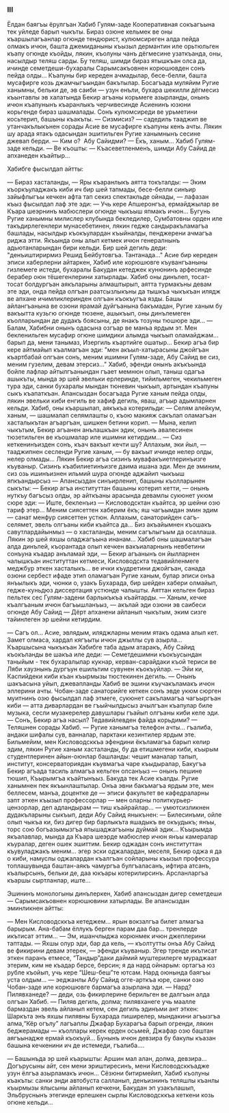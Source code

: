 ### III

Ёлдан баягъы ёрулгъан Хабиб Гулям-заде Кооперативная сокъагъына тек уйледе барып чыкъты.
Бираз озюне кельмек ве оны къаршылагъанлар огюнде тендюрист, кулюмсиреген алда пейда олмакъ ичюн, башта джемиданыны къызыл дермантин иле орьтюльген къапу огюнде къойды, лякин, къолуны чанъ дёгмесине узаткъанда, оны, насылдыр теляш сарды.
Бу теляш, шимди бираз ятышкъан олса да, ичинде семетдеши-бухаралы Сарымсакъовнен корюшювден сонъ пейда олды…
Къапуны бир кереден ачмадылар, бесе-белли, башта мусафирге козь джамчыгъындан бакътылар.
Босагъада муляйим Ругие ханымны, бельки де, эв саиби — узун енъли, бухара шекилли дёгмесиз къынтавлы эв халатында Бекир агъаны корьмеге азырланды, онынъ ичюн къапунынъ къаранлыкъ черчивесинде Асиенинъ юзюни корьгенде бираз шашмалады.
Сонъ кулюмсиреди ве урьметини косьтерип, башыны къакъты.
— Сизмисиз? — садедиль тааджип ве утанчакълыкънен сорады Асие ве мусафирге къапуны кенъ ачты.
Лякин шу арада ятакъ одасындан эшитильген Ругие ханымнынъ сесине джевап берди.
— Ким о?
 Абу Сайидми?
— Ёкъ, ханым…
Хабиб Гулям-заде кельди. —
Ве къошты: — Къасеветленменъ, шимди Абу Сайид де апханеден къайтыр…

Хабибге фысылдап айтты:

— Бираз хасталанды, — Яры къаранлыкъ аятта токъталды: — Эким къоркъуладжакъ киби ич бир шей тапмады, бесе-белли синъир зайыфлыгъы кечкен афта тап секиз спектакльде ойнады, — лафазан къыз фысылдап лаф эте эди: — Учь кере Апшеронгъа, ермайджылар ве Къара шеэрнинъ мабюслери огюнде чыкъыш япмакъ ичюн…
Бугунь Ругие ханымны милислер клубында бекледилер, Сумбатовны орден иле такъдирлегенлери мунасебетинен, лякин гедже сандыракъламагъа башлады, насылдыр къокъулардан къыйналды, пенджерени ачмагъа риджа этти.
Якъында оны алып кетмек ичюн генералнынъ адьютанларындан бири кельди.
Бир шей дегиль деди: "денъиштирирмиз Решид Бейбутовгъа.
Тантанада…"
Асие бир кереден эписи хаберлерни айтаркен, Хабиб иле корюшювге къувангъаныны гизлемеге истеди, бухаралы Бакудан кетеджек кунюнинъ арфесинде берабер оюн тёшегенлерини хатырлады.
Хабиб оны динълеп, тосат-тосат болдургъан аякъларыны алмаштырып, аятта турмакъны девам эте эди, онда пейда олгъан раатсызлыкъны да тышкъа чыкъкъан илядж ве апхане ичимликлеринден олгъан къокъугъа язды.
Башы айлангъанына ве озюни ярамай дуйгъанына бакъмадан, Ругие ханым бу вакъытта кузьгю огюнде тюзене, ашыкъып, оны динълемеген къолларындан де дудакъ боясыны, де янакъ тозуны тюшюре эди…
— Балам, Хабибни онынъ одасына озгъар ве манъа ярдым эт.
Мен бекленильген мусафир огюне шимдики алымда чыкъып оламайджам… барып да, мени танымаз, Изергиль къартийге ошатыр…
Бекир агъа бир кере айтмайып къалмагъан эди: "мен акъыл-хатырасыны джойгъан къартбабай олгъан сонъ, меним ишимни Гулям-заде, Абу Сайид ве сиз, меним гузелим, девам этерсиз…"
Хабиб, эфенди онынъ акъкъында бойле лафлар айтылгъанындан гъает мемнюн олып, таныш одагъа ашыкъты, мында эр шей эвельки ерлеринде, тийильмеген, чекильмеген тура эди, санки бухаралы мындан тюневин чыкъып, артындан къапуны сыкъ къапаткъан.
Апансыздан босагъада Ругие ханым пейда олды, лякин эвельки киби енгиль ве хафиф дегиль, яваш, агъыр адымларнен кельди.
Хабиб, оны къаршылап, аякъкъа котерильди:
— Селям алейкум, ханым, — шашмалап селямлашты о, къою макияж сакълап оламагъан хасталыкътан агъаргъан, шишкен бетини корип. — Мына, келип чыкътым, Бекир агъанен анълашкъан эдик, онынъ авалесинен тюзетильген ве къошмалар иле ишимни кетирдим…
— Сиз кеткенинъизден сонъ, къач вакъыт кечти шу?
Аллахым, эки йыл, — тааджипнен сесленди Ругие ханым, — бу вакъыт ичинде нелер олды, нелер олмады…
Лякин Бекир агъа сизинъ мувафакъиетлеринъизге къуваныр.
Сизинъ къабилиетинъизге даима ишана эди.
Мен де эминим, сиз озь ишинъизнен ильмий шура огюнде аджайип чыкъыш япкъандырсыз — Апансыздан синъирленип, башыны къолларынен сыкъты: — Бекир агъа институттан башыны котерип кетти, — онынъ нуткъу багъсыз олды, эр айткъаны арасында девамлы сукюнет укюм сюре эди: — Иште, бекленъиз — Кисловодсктан къайтса, эр шейни озю тариф этер…
Меним сиясеттен хаберим ёкъ; яш чагъымдан эмин эдим — санат менфур сиясеттен устюн.
Аллахым, санаторийден сагъ-селямет, эвель олгъаны киби къайтса да…
Биз акъайымнен къошакъ савутлардайынмыз — о хасталанды, меним сагълыгъым да осаллаша.
Лякин эр шей яхшы оладжагъына инанам…
Хабиб оны шашмалагъан алда динълей, къорантада олып кечкен вакъиаларнынъ невбетини сонъуна къадар анъламай эди, — Бекир агъанынъ он йылларнен чалышкъан институттан кетмеси, Кисловодскта тедавийленмеге меджбур эткен хасталыкъ… ве ички къудретини джойгъан, санада озюни сербест ифаде этип оламагъан Ругие ханым, булар эписи онъа янъылыкъ эди, чюнки о, узакъ Бухарада, бир шейден хабери олмайып, гедже-куньдюз диссертация устюнде чалышты.
Аяттан кельген бираз пельтек сес Гулям-задени барлыкъкъа къайтарды.
— Ханым, кечке къалгъаным ичюн багъышланъыз, — акълай эди озюни эв саибеси огюнде Абу Сайид — Дёрт апханени айланып чыкътым, эким сизге тайинлеген эр шейни кетирдим.

— Сагъ ол…
Асие, эвлядым, иляджларны меним ятакъ одама алып кет.
Замет олмаса, хардал кягъыты ичюн джыллы сув азырла…
Къаршысына чыкъкъан Хабибге таба адым атаракъ, Абу Сайид къокъланды ве шакъа иле деди:
— Семетдешимни къокъусындан таныйым - тек бухаралылар кукнар, керван-сарайдаки къой териси ве Ляби хаузнынъ дургъун ешильтим сувунен къокъуйлар.
— Эйи ки, Каспийдеки киби къан къырмызы тюстекинен дегиль. — Онынъ шакъасына уйып, джевапланды Хабиб ве эшини къучакъламакъ ичюн эллерини ачты.
Чобан-заде санаторийге кеткен сонъ эвде укюм сюрген муитнинъ озю фысылдап лаф этмеге, сукюнет сакъламагъа чагъыргъан киби — атта диварлардан ве гъыйчылдысыз ачылгъан къапулар биле музыка, сесли музакерелер давушлары гъайып олгъаны киби келе эди.
— Сонъ, Бекир агъа насыл?
Тедавийлевден файда корьдими? — Теляшнен сорады Хабиб.
— Ругие ханымгъа телефон ачты… гъалиба, андаки шифалы сув, ванналар, парктаки кезинтилер ярдым эте.
Бильмейим, мен Кисловодсккъа эфендини ёкъламагъа барып келир эдим, лякин Ругие ханым хасталанды, бу да етишмегени киби, къырым студентлеринен айын-оюнлар башланды: чешит маналар тапып, институт, консерваториядан къувмагъа чаре къыдыралар, Бакугъа Бекир агъада тасиль алмагъа кельген олсанъыз — онынъ пешине тюшип, Къырымгъа къайтынъыз.
Бакуда тек Асие къалды.
Ругие ханымнен пек якъынлаштылар.
Онъа эвни бакъмагъа ярдым эте, мен беллесем, манъа, доцентке де — эписи факультет ве кафедраларны запт эткен къызыл профессорлар — мен оларны политкурьер-цензорлар, деп адландырам — тиш къайрайлар… — умютсизликнен дудакъларыны сыкъып, деди Абу Сайид яныкънен: — Билесинъми, ойле олып чыкъа ки, биз дигер бир барлыкъта яшадыкъ ве окъудыкъ; янъы, торс сою богъазымызгъа япышаджагъыны дуймай эдик…
Къырымда якъалавлар, мында да Къара шеэрде мабюслер ичюн янъы камералар къуралар, деген ошек эшиттим.
Бекир оджадан сонъ институттан къувуладжакъ меним… эгер эски оджалардан, меселя, Бекир оджа я да о киби, намуслы оджалардан къалгъан сойларыны къызыл профессура топлашувында баштан-аякъ чамургъа булгъаласанъ, ифтира атсанъ, къалырсынъ, бельки де, даа юкъары котерилирсинъ.
Арсланларгъа къаршы сыртланлар, иште...

Эшининъ монологыны динълеркен, Хабиб апансыздан дигер семетдеши — Сарымсакъовнен корюшювини хатырлады.
Ве апансыздан эминликнен айтты:

— Мен Кисловодсккъа кетеджем... ярын вокзалгъа билет алмагъа барырым.
Ана-бабам ёллукъ берген парам даа бар… тренлерде икътисат эттим… — Эм, ишанчлыджа корюнмек ичюн джеплерини таптады.
— Яхшы олур эди, бар да кель, — къолтутты онъа Абу Сайид ве фикирини девам этерек, — эфенди къуваныр.
Эгер тренде икътисат эткен паранъ етмесе, “Тандыр”даки даймий муштерилерге мураджаат этерим, ким не къадар берсе, берсин; я да нард ойнарым: ортагъа юз рубле къойып, учь кере “Шеш-беш”те ютсам.
Нард оюнында баягъы уста олдым… — эеджанлы Абу Сайид огге-арткъа юре, санки озю Чобан-заде иле корюшювге бармагъа азырлана эди.
— Нард?
Пилявханеде? — деди, озь фикирлерине берильген ве далгъын алда олгъан Хабиб.
— Пиляв дегиль, долма; пилявханеге учь маалле бармаздан эвель айланып кетем, сен дегиль эдинъми ант эткен: Шаркъта энъ яхшы пилявны Бухарада пиширелер, мындакини агъызгъа алма,“Кёр огълу” лагъаплы Джафар Бухарагъа барып огренди, лякин беджерамады — къоллары керек ерден осьмей, Джафар озю баштан аягъынадже ермай къокъуй…
Бунынъ ичюн девзира бу бакулы къазан башына кечкенини ич де истемеди, гъалиба….

— Башынъда эр шей къарышты: Аршин мал алан, долма, девзира…
Догърусыны айт, сен мени эриштиресинъ, мени Кисловодсккъадже узун ёлгъа азырламакъ ичюн…
Сёзюни битирмейип, Хабиб къолуны къакъты: санки энди автобуста салланып, денъизнинъ теляшлы къанлы къырмызы ялысыны айланып кечкени, Бакудан эп узакълашып, Эльбруснынъ этегинде ерлешкен сырлы Кисловодсккъа кеткени козь огюне кельди...

